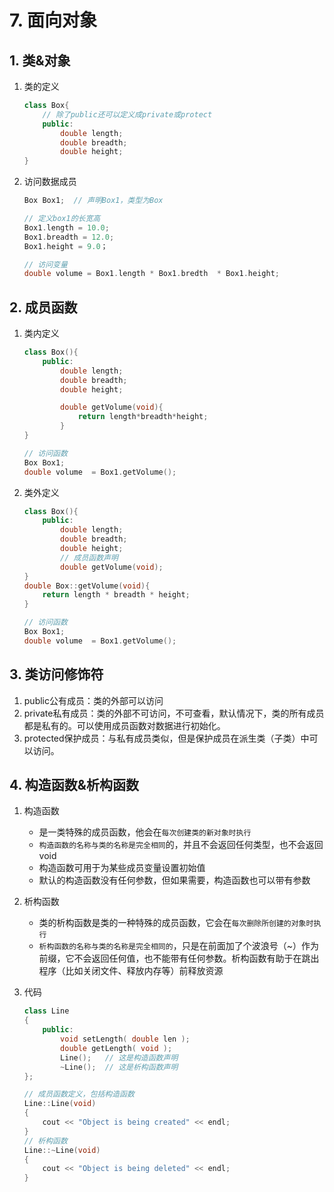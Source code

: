 # 7. 面向对象

## 1. 类&对象

1. 类的定义

    ```cpp
    class Box{
        // 除了public还可以定义成private或protect
        public:
            double length;
            double breadth;
            double height;
    }
    ```

2. 访问数据成员

    ```cpp
    Box Box1;  // 声明Box1，类型为Box

    // 定义box1的长宽高
    Box1.length = 10.0;  
    Box1.breadth = 12.0;
    Box1.height = 9.0；

    // 访问变量
    double volume = Box1.length * Box1.bredth  * Box1.height;
    ```

## 2. 成员函数

1. 类内定义

    ```cpp
    class Box(){
        public:
            double length;
            double breadth;
            double height;

            double getVolume(void){
                return length*breadth*height;
            }
    }

    // 访问函数
    Box Box1;
    double volume  = Box1.getVolume();

    ```

2. 类外定义

    ```cpp
    class Box(){
        public:
            double length;
            double breadth;
            double height;
            // 成员函数声明
            double getVolume(void);
    }
    double Box::getVolume(void){
        return length * breadth * height;
    }

    // 访问函数
    Box Box1;
    double volume  = Box1.getVolume();

    ```

## 3. 类访问修饰符

1. public公有成员：类的外部可以访问
2. private私有成员：类的外部不可访问，不可查看，默认情况下，类的所有成员都是私有的。可以使用成员函数对数据进行初始化。
3. protected保护成员：与私有成员类似，但是保护成员在派生类（子类）中可以访问。

## 4. 构造函数&析构函数

1. 构造函数
   - 是一类特殊的成员函数，他会在`每次创建类的新对象时执行`
   - `构造函数的名称与类的名称是完全相同`的，并且不会返回任何类型，也不会返回 void
   - 构造函数可用于为某些成员变量设置初始值
   - 默认的构造函数没有任何参数，但如果需要，构造函数也可以带有参数

2. 析构函数
   - 类的析构函数是类的一种特殊的成员函数，它会在`每次删除所创建的对象时执行`
   - `析构函数的名称与类的名称是完全相同的`，只是在前面加了个波浪号（~）作为前缀，它不会返回任何值，也不能带有任何参数。析构函数有助于在跳出程序（比如关闭文件、释放内存等）前释放资源

3. 代码

    ```cpp
    class Line
    {
        public:
            void setLength( double len );
            double getLength( void );
            Line();   // 这是构造函数声明
            ~Line();  // 这是析构函数声明
    };

    // 成员函数定义，包括构造函数
    Line::Line(void)
    {
        cout << "Object is being created" << endl;
    }
    // 析构函数
    Line::~Line(void)
    {
        cout << "Object is being deleted" << endl;
    }
    ```
